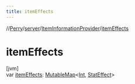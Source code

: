 ```yaml
---
title: itemEffects
---
```

//[Perry](../../../index.html)/[server](../index.html)/[ItemInformationProvider](index.html)/[itemEffects](item-effects.html)



# itemEffects



[jvm]\
var [itemEffects](item-effects.html): [MutableMap](https://kotlinlang.org/api/latest/jvm/stdlib/kotlin.collections/-mutable-map/index.html)<[Int](https://kotlinlang.org/api/latest/jvm/stdlib/kotlin/-int/index.html), [StatEffect](../-stat-effect/index.html)>




